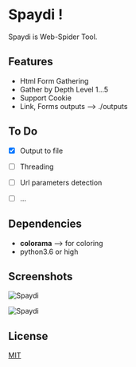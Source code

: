 # Spaydi !

Spaydi is Web-Spider Tool.

## Features

- Html Form Gathering
- Gather by Depth Level 1...5
- Support Cookie
- Link, Forms outputs --> ./outputs

## To Do
- [x] Output to file
- [ ] Threading
- [ ] Url parameters detection
- [ ] ...


## Dependencies

- **colorama**  --> for coloring
- python3.6 or high

## Screenshots

![Spaydi](https://raw.githubusercontent.com/OguzBey/Spaydi/master/screens/spaydi-1.png )

![Spaydi](https://raw.githubusercontent.com/OguzBey/Spaydi/master/screens/spaydi-2.png )

## License
[MIT](https://github.com/OguzBey/Spaydi/blob/master/LICENSE)
